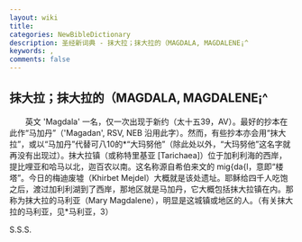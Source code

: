 ```yaml
---
layout: wiki
title: 
categories: NewBibleDictionary
description: 圣经新词典 - 抹大拉；抹大拉的（MAGDALA, MAGDALENE¡^
keywords: , 
comments: false
---
```


## 抹大拉；抹大拉的（MAGDALA, MAGDALENE¡^

　　英文 'Magdala' 一名，仅一次出现于新约（太十五39，AV）。最好的抄本在此作“马加丹”（'Magadan', RSV, NEB 沿用此字）。然而，有些抄本亦会用“抹大拉”，或以“马加丹”代替可八10的*“大玛努他”（除此处以外，“大玛努他”这名字就再没有出现过）。抹大拉镇（或称特里基亚 [Tarichaea]）位于加利利海的西岸，提比哩亚和哈马以北，迦百农以南。这名称源自希伯来文的 mig{da{l，意即“楼塔”。今日的梅迪废墟（Khirbet Mejdel）大概就是该处遗址。耶稣给四千人吃饱之后，渡过加利利湖到了西岸，那地区就是马加丹，它大概包括抹大拉镇在内。那称为抹大拉的马利亚（Mary Magdalene），明显是这城镇或地区的人。（有关抹大拉的马利亚，见*马利亚，3）

S.S.S.








